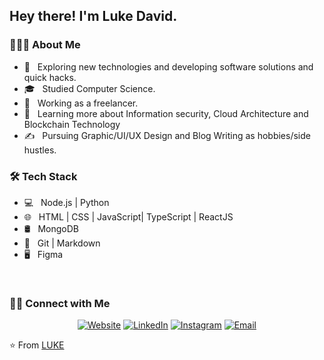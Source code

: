 <h2> Hey there! I'm Luke David.</h2>

<h3> 👨🏻‍💻 About Me </h3>

- 🤔 &nbsp; Exploring new technologies and developing software solutions and quick hacks.
- 🎓 &nbsp; Studied Computer Science.
- 💼 &nbsp; Working as a freelancer.
- 🌱 &nbsp; Learning more about Information security, Cloud Architecture and Blockchain Technology <!--Systems Design and Artificial Intelligence.-->
- ✍️ &nbsp; Pursuing Graphic/UI/UX Design and Blog Writing as hobbies/side hustles.

<h3>🛠 Tech Stack</h3>

- 💻 &nbsp; Node.js | Python 
- 🌐 &nbsp; HTML | CSS | JavaScript| TypeScript | ReactJS 
- 🛢 &nbsp; MongoDB
- 🔧 &nbsp; Git | Markdown 
- 🖥 &nbsp; Figma

<br/>

<!--[![ GitHub Stats](https://github-readme-stats.vercel.app/api?username=lucadavid075&show_icons=true)](https://github.com/lucadavid075)-->

<h3> 🤝🏻 Connect with Me </h3>

<p align="center">
<a href="https://lucadavid075.github.io/"><img alt="Website" src="https://img.shields.io/badge/Website-lucadavid075.github.io-green?style=flat-square&logo=google-chrome"></a>
<a href="https://www.linkedin.com/in/lucadavid075/"><img alt="LinkedIn" src="https://img.shields.io/badge/LinkedIn-lucadavid075-blue?style=flat-square&logo=linkedin"></a>
<a href="https://www.instagram.com/lucadavid075/"><img alt="Instagram" src="https://img.shields.io/badge/Instagram-lucadavid075-blue?style=flat-square&logo=instagram"></a>
<a href="mailto:daiveedlucas049@gmail.com"><img alt="Email" src="https://img.shields.io/badge/Email-daiveedlucas049@gmail.com-blue?style=flat-square&logo=gmail"></a>
</p>

⭐️ From [LUKE](https://github.com/lucadavid075)
